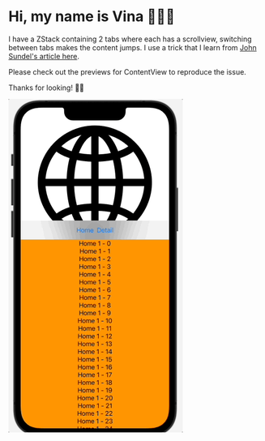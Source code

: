 # Hi, my name is Vina 👩🏻‍💻

I have a ZStack containing 2 tabs where each has a scrollview, switching between tabs makes the content jumps. I use a trick that I learn from [John Sundel's article here](https://www.swiftbysundell.com/articles/observing-swiftui-scrollview-content-offset/).

Please check out the previews for ContentView to reproduce the issue.

Thanks for looking! 🫶🏻

![gif](https://github.com/vinamelody/TabbedScrollView/blob/main/Jun-07-2023%2019-26-33.gif)